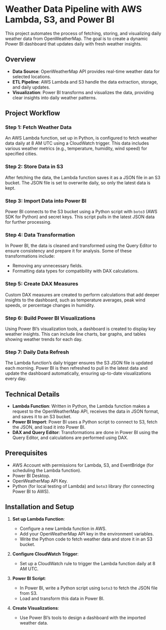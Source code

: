# Weather Data Pipeline with AWS Lambda, S3, and Power BI

This project automates the process of fetching, storing, and visualizing daily weather data from OpenWeatherMap. The goal is to create a dynamic Power BI dashboard that updates daily with fresh weather insights. 

## Overview

- **Data Source**: OpenWeatherMap API provides real-time weather data for selected locations.
- **ETL Pipeline**: AWS Lambda and S3 handle the data extraction, storage, and daily updates.
- **Visualization**: Power BI transforms and visualizes the data, providing clear insights into daily weather patterns.

## Project Workflow

### Step 1: Fetch Weather Data
An AWS Lambda function, set up in Python, is configured to fetch weather data daily at 8 AM UTC using a CloudWatch trigger. This data includes various weather metrics (e.g., temperature, humidity, wind speed) for specified cities.

### Step 2: Store Data in S3
After fetching the data, the Lambda function saves it as a JSON file in an S3 bucket. The JSON file is set to overwrite daily, so only the latest data is kept.

### Step 3: Import Data into Power BI
Power BI connects to the S3 bucket using a Python script with `boto3` (AWS SDK for Python) and secret keys. This script pulls in the latest JSON data for further processing.

### Step 4: Data Transformation
In Power BI, the data is cleaned and transformed using the Query Editor to ensure consistency and prepare it for analysis. Some of these transformations include:
- Removing any unnecessary fields.
- Formatting data types for compatibility with DAX calculations.

### Step 5: Create DAX Measures
Custom DAX measures are created to perform calculations that add deeper insights to the dashboard, such as temperature averages, peak wind speeds, or percentage changes in humidity.

### Step 6: Build Power BI Visualizations
Using Power BI’s visualization tools, a dashboard is created to display key weather insights. This can include line charts, bar graphs, and tables showing weather trends for each day.

### Step 7: Daily Data Refresh
The Lambda function’s daily trigger ensures the S3 JSON file is updated each morning. Power BI is then refreshed to pull in the latest data and update the dashboard automatically, ensuring up-to-date visualizations every day.

## Technical Details

- **Lambda Function**: Written in Python, the Lambda function makes a request to the OpenWeatherMap API, receives the data in JSON format, and saves it to an S3 bucket.
- **Power BI Import**: Power BI uses a Python script to connect to S3, fetch the JSON, and load it into Power BI.
- **DAX and Query Editor**: Transformations are done in Power BI using the Query Editor, and calculations are performed using DAX.

## Prerequisites

- AWS Account with permissions for Lambda, S3, and EventBridge (for scheduling the Lambda function).
- Power BI Desktop.
- OpenWeatherMap API Key.
- Python (for local testing of Lambda) and `boto3` library (for connecting Power BI to AWS).

## Installation and Setup

1. **Set up Lambda Function**:
   - Configure a new Lambda function in AWS.
   - Add your OpenWeatherMap API key in the environment variables.
   - Write the Python code to fetch weather data and store it in an S3 bucket.

2. **Configure CloudWatch Trigger**:
   - Set up a CloudWatch rule to trigger the Lambda function daily at 8 AM UTC.

3. **Power BI Script**:
   - In Power BI, write a Python script using `boto3` to fetch the JSON file from S3.
   - Load and transform this data in Power BI.

4. **Create Visualizations**:
   - Use Power BI’s tools to design a dashboard with the imported weather data.

